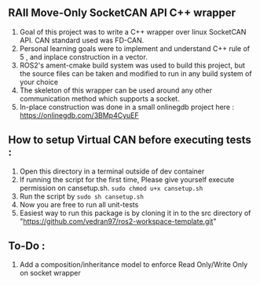 ## RAII Move-Only SocketCAN API C++ wrapper

1. Goal of this project was to write a C++ wrapper over linux SocketCAN API. CAN standard used was FD-CAN.
2. Personal learning goals were to implement and understand C++ rule of 5 , and inplace construction in a vector.
3. ROS2's ament-cmake build system was used to build this project, but the source files can be taken and modified to run in any build system of your choice
4. The skeleton of this wrapper can be used around any other communication method which supports a socket.
5. In-place construction was done in a small onlinegdb project here : https://onlinegdb.com/3BMp4CyuEF

## How to setup Virtual CAN before executing tests : 

1. Open this directory in a terminal outside of dev container
2. If running the script for the first time, Please give yourself execute permission on cansetup.sh. ``sudo chmod u+x cansetup.sh``
3. Run the script by ``sudo sh cansetup.sh``
4. Now you are free to run all unit-tests 
5. Easiest way to run this package is by cloning it in to the src directory of "https://github.com/vedran97/ros2-workspace-template.git"

## To-Do : 

1. Add a composition/inheritance model to enforce Read Only/Write Only on socket wrapper
